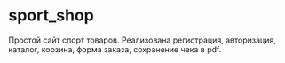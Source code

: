 # sport_shop
Простой сайт спорт товаров. Реализована регистрация, авторизация, каталог, корзина, форма заказа, сохранение чека в pdf.
